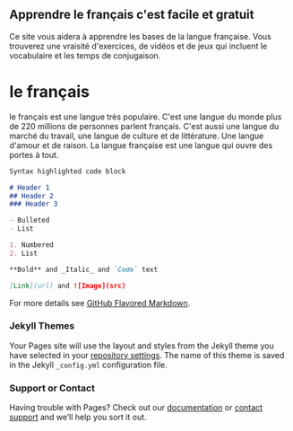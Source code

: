 ## Apprendre le français c'est facile et gratuit

Ce site vous aidera à apprendre les bases de la langue française. Vous trouverez une vraisité d'exercices, de vidéos et de jeux qui
incluent le vocabulaire et les temps de conjugaison.

# le français  
le français est une langue très populaire. C'est une langue du monde plus de 220 millions de personnes parlent français. C'est aussi une 
langue du marché du travail, une langue de culture et de littérature. Une langue d'amour et de raison. La langue française est une langue 
qui ouvre des portes à tout.


```markdown
Syntax highlighted code block

# Header 1
## Header 2
### Header 3

- Bulleted
- List

1. Numbered
2. List

**Bold** and _Italic_ and `Code` text

[Link](url) and ![Image](src)
```

For more details see [GitHub Flavored Markdown](https://guides.github.com/features/mastering-markdown/).

### Jekyll Themes

Your Pages site will use the layout and styles from the Jekyll theme you have selected in your [repository settings](https://github.com/asmaaghilaci/learn-french/settings). The name of this theme is saved in the Jekyll `_config.yml` configuration file.

### Support or Contact

Having trouble with Pages? Check out our [documentation](https://help.github.com/categories/github-pages-basics/) or [contact support](https://github.com/contact) and we’ll help you sort it out.

